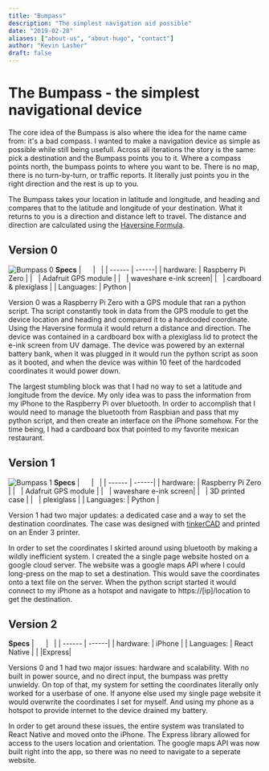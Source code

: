```yaml
---
title: "Bumpass"
description: "The simplest navigation aid possible"
date: "2019-02-28"
aliases: ["about-us", "about-hugo", "contact"]
author: "Kevin Lasher"
draft: false
---
```



# The Bumpass - the simplest navigational device

The core idea of the Bumpass is also where the idea for the name came from: it's a bad compass. I wanted to make a navigation device as simple as possible while still being usefull. Across all iterations the story is the same: pick a destination and the Bumpass points you to it. Where a compass points north, the bumpass points to where you want to be. There is no map, there is no turn-by-turn, or traffic reports. It literally just points you in the right direction and the rest is up to you.

The Bumpass takes your location in latitude and longitude, and heading and compares that to the latitude and longitude of your destination. What it returns to you is a direction and distance left to travel. The distance and direction are calculated using the [Haversine Formula](https://en.wikipedia.org/wiki/Haversine_formula). 

## Version 0 

![Bumpass 0](/images/bumpass0.JPG)
**Specs**
| &nbsp;&nbsp;&nbsp;&nbsp; | &nbsp; |
| ------ | ------|
| hardware: | Raspberry Pi Zero |
| &nbsp; | Adafruit GPS module |
| &nbsp; | waveshare e-ink screen|
| &nbsp; | cardboard & plexiglass |
| Languages: | Python |

Version 0 was a Raspberry Pi Zero with a GPS module that ran a python script. Tha script constantly took in data from the GPS module to get the device location and heading and compared it to a hardcoded coordinate. Using the Haversine formula it would return a distance and direction. The device was contained in a cardboard box with a plexiglass lid to protect the e-ink screen from UV damage. The device was powered by an external battery bank, when it was plugged in it would run the python script as soon as it booted, and when the device was within 10 feet of the hardcoded coordinates it would power down.

The largest stumbling block was that I had no way to set a latitude and longitude from the device. My only idea was to pass the information from my iPhone to the Raspberry Pi over bluetooth. In order to accomplish that I would need to manage the bluetooth from Raspbian and pass that my python script, and then create an interface on the iPhone somehow. For the time being, I had a cardboard box that pointed to my favorite mexican restaurant.

## Version 1

![Bumpass 1](/images/bumpass1.JPG)
**Specs**
| &nbsp;&nbsp;&nbsp;&nbsp; | &nbsp; |
| ------ | ------|
| hardware: | Raspberry Pi Zero |
| &nbsp; | Adafruit GPS module |
| &nbsp; | waveshare e-ink screen|
| &nbsp; | 3D printed case |
| &nbsp; | plexiglass |
| Languages: | Python |

Version 1 had two major updates: a dedicated case and a way to set the destination coordinates. The case was designed with [tinkerCAD](https://www.tinkercad.com/) and printed on an Ender 3 printer. 

In order to set the coordinates I skirted around using bluetooth by making a wildly inefficient system. I created the a single page website hosted on a google cloud server. The website was a google maps API where I could long-press on the map to set a destination. This would save the coordinates onto a text file on the server. When the python script started it would connect to my iPhone as a hotspot and navigate to https://\[ip\]/location to get the destination. 

## Version 2

**Specs**
| &nbsp;&nbsp;&nbsp;&nbsp; | &nbsp; |
| ------ | ------|
| hardware: | iPhone |
| Languages: | React Native |
| |Express|

Versions 0 and 1 had two major issues: hardware and scalability. With no built in power source, and no direct input, the bumpass was pretty unwieldy. On top of that, my system for setting the coordinates literally only worked for a userbase of one. If anyone else used my single page website it would overwrite the coordinates I set for myself. And using my phone as a hotspot to provide internet to the device drained my battery. 

In order to get around these issues, the entire system was translated to React Native and moved onto the iPhone. The Express library allowed for access to the users location and orientation. The google maps API was now built right into the app, so there was no need to navigate to a seperate website. 